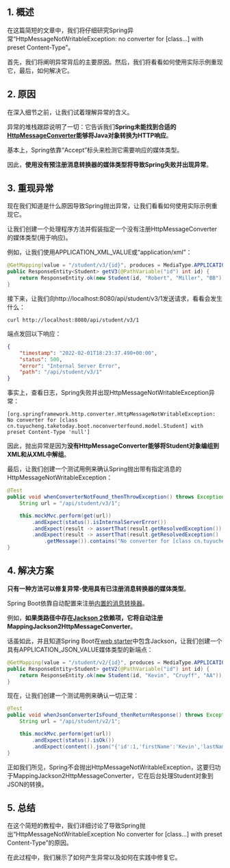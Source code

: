 ## 1. 概述

在这篇简短的文章中，我们将仔细研究Spring异常“HttpMessageNotWritableException: no converter for [class...] with preset Content-Type”。

首先，我们将阐明异常背后的主要原因。然后，我们将看看如何使用实际示例重现它，最后，如何解决它。

## 2. 原因

在深入细节之前，让我们试着理解异常的含义。

异常的堆栈跟踪说明了一切：它告诉我们**Spring未能找到合适的[HttpMessageConverter](https://www.baeldung.com/spring-httpmessageconverter-rest)能够将Java对象转换为HTTP响应**。

基本上，Spring依靠“Accept”标头来检测它需要响应的媒体类型。

因此，**使用没有预注册消息转换器的媒体类型将导致Spring失败并出现异常**。

## 3. 重现异常

现在我们知道是什么原因导致Spring抛出异常，让我们看看如何使用实际示例重现它。

让我们创建一个处理程序方法并假装指定一个没有注册HttpMessageConverter的媒体类型(用于响应)。

例如，让我们使用APPLICATION_XML_VALUE或“application/xml”：

```java
@GetMapping(value = "/student/v3/{id}", produces = MediaType.APPLICATION_XML_VALUE)
public ResponseEntity<Student> getV3(@PathVariable("id") int id) {
    return ResponseEntity.ok(new Student(id, "Robert", "Miller", "BB"));
}
```

接下来，让我们向http://localhost:8080/api/student/v3/1发送请求，看看会发生什么：

```shell
curl http://localhost:8080/api/student/v3/1
```

端点发回以下响应：

```json
{
    "timestamp": "2022-02-01T18:23:37.490+00:00",
    "status": 500,
    "error": "Internal Server Error",
    "path": "/api/student/v3/1"
}
```

事实上，查看日志，Spring失败并出现HttpMessageNotWritableException异常：

```shell
[org.springframework.http.converter.HttpMessageNotWritableException: No converter for [class cn.tuyucheng.taketoday.boot.noconverterfound.model.Student] with preset Content-Type 'null']
```

因此，抛出异常是因为**没有HttpMessageConverter能够将Student对象编组到XML和从XML中解组**。

最后，让我们创建一个测试用例来确认Spring抛出带有指定消息的HttpMessageNotWritableException：

```java
@Test
public void whenConverterNotFound_thenThrowException() throws Exception {
    String url = "/api/student/v3/1";

    this.mockMvc.perform(get(url))
        .andExpect(status().isInternalServerError())
        .andExpect(result -> assertThat(result.getResolvedException()).isInstanceOf(HttpMessageNotWritableException.class))
        .andExpect(result -> assertThat(result.getResolvedException()
            .getMessage()).contains("No converter for [class cn.tuyucheng.taketoday.boot.noconverterfound.model.Student] with preset Content-Type"));
}
```

## 4. 解决方案

**只有一种方法可以修复异常-使用具有已注册消息转换器的媒体类型**。

Spring Boot依靠自动配置来注册[内置的消息转换器](https://www.baeldung.com/spring-httpmessageconverter-rest#2-the-default-message-converters)。

例如，**如果类路径中存在[Jackson 2](https://www.baeldung.com/jackson)依赖项，它将自动注册MappingJackson2HttpMessageConverter**。

话虽如此，并且知道Spring Boot在[web starter](https://www.baeldung.com/spring-boot-starters#Starter)中包含Jackson，让我们创建一个具有APPLICATION_JSON_VALUE媒体类型的新端点：

```java
@GetMapping(value = "/student/v2/{id}", produces = MediaType.APPLICATION_JSON_VALUE)
public ResponseEntity<Student> getV2(@PathVariable("id") int id) {
    return ResponseEntity.ok(new Student(id, "Kevin", "Cruyff", "AA"));
}
```

现在，让我们创建一个测试用例来确认一切正常：

```java
@Test
public void whenJsonConverterIsFound_thenReturnResponse() throws Exception {
    String url = "/api/student/v2/1";

    this.mockMvc.perform(get(url))
        .andExpect(status().isOk())
        .andExpect(content().json("{'id':1,'firstName':'Kevin','lastName':'Cruyff', 'grade':'AA'}"));
}
```

正如我们所见，Spring不会抛出HttpMessageNotWritableException，这要归功于MappingJackson2HttpMessageConverter，它在后台处理Student对象到JSON的转换。

## 5. 总结

在这个简短的教程中，我们详细讨论了导致Spring抛出“HttpMessageNotWritableException No converter for [class...] with preset Content-Type”的原因。

在此过程中，我们展示了如何产生异常以及如何在实践中修复它。